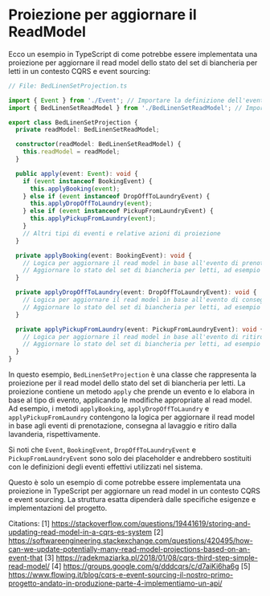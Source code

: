 # Proiezione per aggiornare il ReadModel

Ecco un esempio in TypeScript di come potrebbe essere implementata una proiezione per aggiornare il read model dello stato del set di biancheria per letti in un contesto CQRS e event sourcing:

```typescript
// File: BedLinenSetProjection.ts

import { Event } from './Event'; // Importare la definizione dell'evento appropriato
import { BedLinenSetReadModel } from './BedLinenSetReadModel'; // Importare il read model appropriato

export class BedLinenSetProjection {
  private readModel: BedLinenSetReadModel;

  constructor(readModel: BedLinenSetReadModel) {
    this.readModel = readModel;
  }

  public apply(event: Event): void {
    if (event instanceof BookingEvent) {
      this.applyBooking(event);
    } else if (event instanceof DropOffToLaundryEvent) {
      this.applyDropOffToLaundry(event);
    } else if (event instanceof PickupFromLaundryEvent) {
      this.applyPickupFromLaundry(event);
    }
    // Altri tipi di eventi e relative azioni di proiezione
  }

  private applyBooking(event: BookingEvent): void {
    // Logica per aggiornare il read model in base all'evento di prenotazione
    // Aggiornare lo stato del set di biancheria per letti, ad esempio impostando lo stato a "Prenotato"
  }

  private applyDropOffToLaundry(event: DropOffToLaundryEvent): void {
    // Logica per aggiornare il read model in base all'evento di consegna al lavaggio
    // Aggiornare lo stato del set di biancheria per letti, ad esempio impostando lo stato a "In lavanderia"
  }

  private applyPickupFromLaundry(event: PickupFromLaundryEvent): void {
    // Logica per aggiornare il read model in base all'evento di ritiro dalla lavanderia
    // Aggiornare lo stato del set di biancheria per letti, ad esempio impostando lo stato a "Disponibile"
  }
}
```

In questo esempio, `BedLinenSetProjection` è una classe che rappresenta la proiezione per il read model dello stato del set di biancheria per letti. La proiezione contiene un metodo `apply` che prende un evento e lo elabora in base al tipo di evento, applicando le modifiche appropriate al read model. Ad esempio, i metodi `applyBooking`, `applyDropOffToLaundry` e `applyPickupFromLaundry` contengono la logica per aggiornare il read model in base agli eventi di prenotazione, consegna al lavaggio e ritiro dalla lavanderia, rispettivamente.

Si noti che `Event`, `BookingEvent`, `DropOffToLaundryEvent` e `PickupFromLaundryEvent` sono solo dei placeholder e andrebbero sostituiti con le definizioni degli eventi effettivi utilizzati nel sistema.

Questo è solo un esempio di come potrebbe essere implementata una proiezione in TypeScript per aggiornare un read model in un contesto CQRS e event sourcing. La struttura esatta dipenderà dalle specifiche esigenze e implementazioni del progetto.

Citations:
[1] <https://stackoverflow.com/questions/19441619/storing-and-updating-read-model-in-a-cqrs-es-system>
[2] <https://softwareengineering.stackexchange.com/questions/420495/how-can-we-update-potentially-many-read-model-projections-based-on-an-event-that>
[3] <https://radekmaziarka.pl/2018/01/08/cqrs-third-step-simple-read-model/>
[4] <https://groups.google.com/g/dddcqrs/c/d7aiKi6ha6g>
[5] <https://www.flowing.it/blog/cqrs-e-event-sourcing-il-nostro-primo-progetto-andato-in-produzione-parte-4-implementiamo-un-api/>
